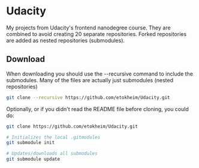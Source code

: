 # Udacity
My projects from Udacity's frontend nanodegree course. They are combined to avoid creating 20 separate repositories. Forked repositories are added as nested repositories (submodules).

## Download
When downloading you should use the --recursive command to include the submodules. Many of the files are actually just submodules (nested repositories)
```bash
git clone --recursive https://github.com/etokheim/Udacity.git
```

Optionally, or if you didn't read the README file before cloning, you could do:
```bash
git clone https://github.com/etokheim/Udacity.git

# Initializes the local .gitmodules
git submodule init

# Updates/downloads all submodules
git submodule update
```
